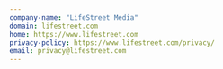 ```yaml
---
company-name: "LifeStreet Media"
domain: lifestreet.com
home: https://www.lifestreet.com
privacy-policy: https://www.lifestreet.com/privacy/
email: privacy@lifestreet.com
---
```




